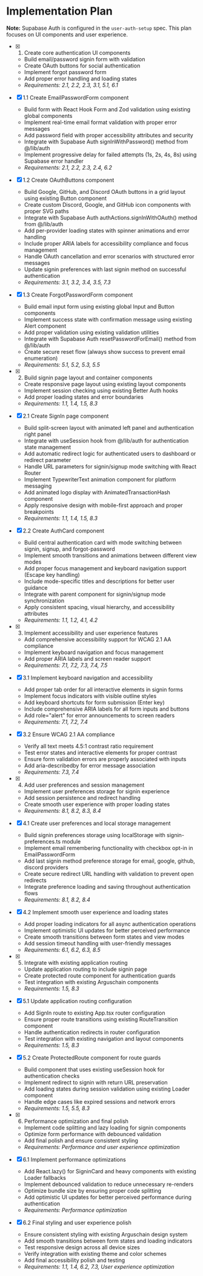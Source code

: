 # Implementation Plan

**Note:** Supabase Auth is configured in the `user-auth-setup` spec. This plan focuses on UI components and user experience.

- [x] 1. Create core authentication UI components
  - Build email/password signin form with validation
  - Create OAuth buttons for social authentication
  - Implement forgot password form
  - Add proper error handling and loading states
  - _Requirements: 2.1, 2.2, 2.3, 3.1, 5.1, 6.1_

- [x] 1.1 Create EmailPasswordForm component
  - Build form with React Hook Form and Zod validation using existing global components
  - Implement real-time email format validation with proper error messages
  - Add password field with proper accessibility attributes and security
  - Integrate with Supabase Auth signInWithPassword() method from @/lib/auth
  - Implement progressive delay for failed attempts (1s, 2s, 4s, 8s) using Supabase error handler
  - _Requirements: 2.1, 2.2, 2.3, 2.4, 6.2_

- [x] 1.2 Create OAuthButtons component
  - Build Google, GitHub, and Discord OAuth buttons in a grid layout using existing Button component
  - Create custom Discord, Google, and GitHub icon components with proper SVG paths
  - Integrate with Supabase Auth authActions.signInWithOAuth() method from @/lib/auth
  - Add per-provider loading states with spinner animations and error handling
  - Include proper ARIA labels for accessibility compliance and focus management
  - Handle OAuth cancellation and error scenarios with structured error messages
  - Update signin preferences with last signin method on successful authentication
  - _Requirements: 3.1, 3.2, 3.4, 3.5, 7.3_

- [x] 1.3 Create ForgotPasswordForm component
  - Build email input form using existing global Input and Button components
  - Implement success state with confirmation message using existing Alert component
  - Add proper validation using existing validation utilities
  - Integrate with Supabase Auth resetPasswordForEmail() method from @/lib/auth
  - Create secure reset flow (always show success to prevent email enumeration)
  - _Requirements: 5.1, 5.2, 5.3, 5.5_

- [x] 2. Build signin page layout and container components
  - Create responsive page layout using existing layout components
  - Implement session checking using existing Better Auth hooks
  - Add proper loading states and error boundaries
  - _Requirements: 1.1, 1.4, 1.5, 8.3_

- [x] 2.1 Create SignIn page component
  - Build split-screen layout with animated left panel and authentication right panel
  - Integrate with useSession hook from @/lib/auth for authentication state management
  - Add automatic redirect logic for authenticated users to dashboard or redirect parameter
  - Handle URL parameters for signin/signup mode switching with React Router
  - Implement TypewriterText animation component for platform messaging
  - Add animated logo display with AnimatedTransactionHash component
  - Apply responsive design with mobile-first approach and proper breakpoints
  - _Requirements: 1.1, 1.4, 1.5, 8.3_

- [x] 2.2 Create AuthCard component
  - Build central authentication card with mode switching between signin, signup, and forgot-password
  - Implement smooth transitions and animations between different view modes
  - Add proper focus management and keyboard navigation support (Escape key handling)
  - Include mode-specific titles and descriptions for better user guidance
  - Integrate with parent component for signin/signup mode synchronization
  - Apply consistent spacing, visual hierarchy, and accessibility attributes
  - _Requirements: 1.1, 1.2, 4.1, 4.2_

- [x] 3. Implement accessibility and user experience features
  - Add comprehensive accessibility support for WCAG 2.1 AA compliance
  - Implement keyboard navigation and focus management
  - Add proper ARIA labels and screen reader support
  - _Requirements: 7.1, 7.2, 7.3, 7.4, 7.5_

- [x] 3.1 Implement keyboard navigation and accessibility
  - Add proper tab order for all interactive elements in signin forms
  - Implement focus indicators with visible outline styles
  - Add keyboard shortcuts for form submission (Enter key)
  - Include comprehensive ARIA labels for all form inputs and buttons
  - Add role="alert" for error announcements to screen readers
  - _Requirements: 7.1, 7.2, 7.4_

- [x] 3.2 Ensure WCAG 2.1 AA compliance
  - Verify all text meets 4.5:1 contrast ratio requirement
  - Test error states and interactive elements for proper contrast
  - Ensure form validation errors are properly associated with inputs
  - Add aria-describedby for error message association
  - _Requirements: 7.3, 7.4_

- [x] 4. Add user preferences and session management
  - Implement user preferences storage for signin experience
  - Add session persistence and redirect handling
  - Create smooth user experience with proper loading states
  - _Requirements: 8.1, 8.2, 8.3, 8.4_

- [x] 4.1 Create user preferences and local storage management
  - Build signin preferences storage using localStorage with signin-preferences.ts module
  - Implement email remembering functionality with checkbox opt-in in EmailPasswordForm
  - Add last signin method preference storage for email, google, github, discord providers
  - Create secure redirect URL handling with validation to prevent open redirects
  - Integrate preference loading and saving throughout authentication flows
  - _Requirements: 8.1, 8.2, 8.4_

- [x] 4.2 Implement smooth user experience and loading states
  - Add proper loading indicators for all async authentication operations
  - Implement optimistic UI updates for better perceived performance
  - Create smooth transitions between form states and view modes
  - Add session timeout handling with user-friendly messages
  - _Requirements: 6.1, 6.2, 6.3, 8.5_

- [x] 5. Integrate with existing application routing
  - Update application routing to include signin page
  - Create protected route component for authentication guards
  - Test integration with existing Arguschain components
  - _Requirements: 1.5, 8.3_

- [x] 5.1 Update application routing configuration
  - Add SignIn route to existing App.tsx router configuration
  - Ensure proper route transitions using existing RouteTransition component
  - Handle authentication redirects in router configuration
  - Test integration with existing navigation and layout components
  - _Requirements: 1.5, 8.3_

- [x] 5.2 Create ProtectedRoute component for route guards
  - Build component that uses existing useSession hook for authentication checks
  - Implement redirect to signin with return URL preservation
  - Add loading states during session validation using existing Loader component
  - Handle edge cases like expired sessions and network errors
  - _Requirements: 1.5, 5.5, 8.3_

- [x] 6. Performance optimization and final polish
  - Implement code splitting and lazy loading for signin components
  - Optimize form performance with debounced validation
  - Add final polish and ensure consistent styling
  - _Requirements: Performance and user experience optimization_

- [x] 6.1 Implement performance optimizations
  - Add React.lazy() for SigninCard and heavy components with existing Loader fallbacks
  - Implement debounced validation to reduce unnecessary re-renders
  - Optimize bundle size by ensuring proper code splitting
  - Add optimistic UI updates for better perceived performance during authentication
  - _Requirements: Performance optimization_

- [x] 6.2 Final styling and user experience polish
  - Ensure consistent styling with existing Arguschain design system
  - Add smooth transitions between form states and loading indicators
  - Test responsive design across all device sizes
  - Verify integration with existing theme and color schemes
  - Add final accessibility polish and testing
  - _Requirements: 1.1, 1.4, 6.2, 7.3, User experience optimization_
